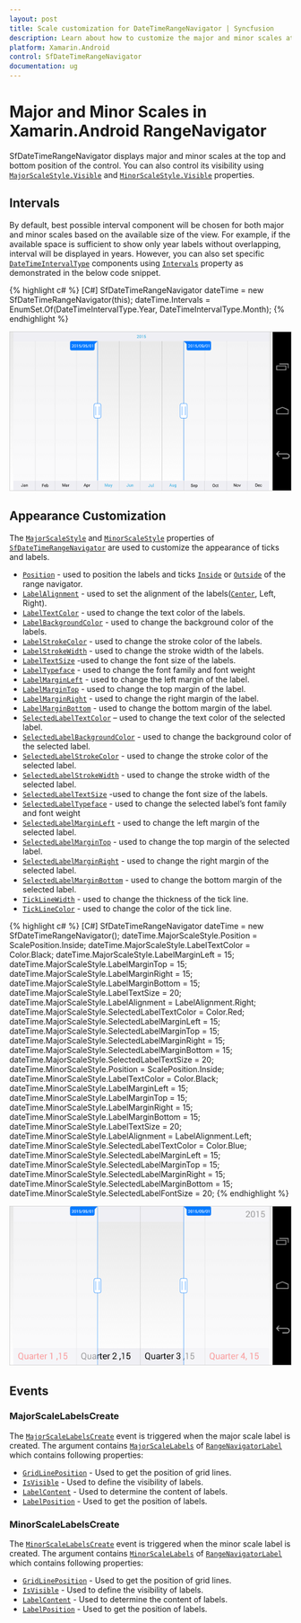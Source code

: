 ```yaml
---
layout: post
title: Scale customization for DateTimeRangeNavigator | Syncfusion
description: Learn about how to customize the major and minor scales at top and bottom of Xamarin.Android SfDateTimeRangeNavigator
platform: Xamarin.Android
control: SfDateTimeRangeNavigator
documentation: ug
---
```


# Major and Minor Scales in Xamarin.Android RangeNavigator

SfDateTimeRangeNavigator displays major and minor scales at the top and bottom position of the control. You can also control its visibility using [`MajorScaleStyle.Visible`](https://help.syncfusion.com/cr/xamarin-android/Com.Syncfusion.Rangenavigator.ScaleStyle.html#Com_Syncfusion_Rangenavigator_ScaleStyle_Visible) and [`MinorScaleStyle.Visible`](https://help.syncfusion.com/cr/xamarin-android/Com.Syncfusion.Rangenavigator.ScaleStyle.html#Com_Syncfusion_Rangenavigator_ScaleStyle_Visible) properties.

## Intervals

By default, best possible interval component will be chosen for both major and minor scales based on the available size of the view. For example, if the available space is sufficient to show only year labels without overlapping, interval will be displayed in years. However, you can also set specific [`DateTimeIntervalType`](https://help.syncfusion.com/cr/xamarin-android/Com.Syncfusion.Rangenavigator.DateTimeIntervalType.html) components using [`Intervals`](https://help.syncfusion.com/cr/xamarin-android/Com.Syncfusion.Rangenavigator.SfDateTimeRangeNavigator.html#Com_Syncfusion_Rangenavigator_SfDateTimeRangeNavigator_Intervals) property as demonstrated in the below code snippet.

{% highlight c# %}
[C#]
SfDateTimeRangeNavigator dateTime = new SfDateTimeRangeNavigator(this);
dateTime.Intervals = EnumSet.Of(DateTimeIntervalType.Year, DateTimeIntervalType.Month);
{% endhighlight %}

![Interval support for major and minor scales in Xamarin.Android DateTimeRangeNavigator](majorandminorscale_images/minorandmajorscale_img1.png)

## Appearance Customization

The [`MajorScaleStyle`](https://help.syncfusion.com/cr/xamarin-android/Com.Syncfusion.Rangenavigator.SfDateTimeRangeNavigator.html#Com_Syncfusion_Rangenavigator_SfDateTimeRangeNavigator_MajorScaleStyle) and [`MinorScaleStyle`](https://help.syncfusion.com/cr/xamarin-android/Com.Syncfusion.Rangenavigator.SfDateTimeRangeNavigator.html#Com_Syncfusion_Rangenavigator_SfDateTimeRangeNavigator_MinorScaleStyle) properties of [`SfDateTimeRangeNavigator`](https://help.syncfusion.com/cr/xamarin-android/Com.Syncfusion.Rangenavigator.SfDateTimeRangeNavigator.html) are used to customize the appearance of ticks and labels.

* [`Position`](https://help.syncfusion.com/cr/xamarin-android/Com.Syncfusion.Rangenavigator.ScaleStyle.html#Com_Syncfusion_Rangenavigator_ScaleStyle_Position) - used to position the labels and ticks [`Inside`](https://help.syncfusion.com/cr/xamarin-android/Com.Syncfusion.Rangenavigator.ScalePosition.html#Com_Syncfusion_Rangenavigator_ScalePosition_Inside) or [`Outside`](https://help.syncfusion.com/cr/xamarin-android/Com.Syncfusion.Rangenavigator.ScalePosition.html#Com_Syncfusion_Rangenavigator_ScalePosition_Outside) of the range navigator.
* [`LabelAlignment`](https://help.syncfusion.com/cr/xamarin-android/Com.Syncfusion.Rangenavigator.ScaleStyle.html#Com_Syncfusion_Rangenavigator_ScaleStyle_LabelAlignment) - used to set the alignment of the labels([`Center`](https://help.syncfusion.com/cr/xamarin-android/Com.Syncfusion.Rangenavigator.LabelAlignment.html#Com_Syncfusion_Rangenavigator_LabelAlignment_Center), Left, Right).  
* [`LabelTextColor`](https://help.syncfusion.com/cr/xamarin-android/Com.Syncfusion.Rangenavigator.ScaleStyle.html#Com_Syncfusion_Rangenavigator_ScaleStyle_LabelTextColor) - used to change the text color of the labels.
* [`LabelBackgroundColor`](https://help.syncfusion.com/cr/xamarin-android/Com.Syncfusion.Rangenavigator.ScaleStyle.html#Com_Syncfusion_Rangenavigator_ScaleStyle_LabelBackgroundColor) - used to change the background color of the labels.
* [`LabelStrokeColor`](https://help.syncfusion.com/cr/xamarin-android/Com.Syncfusion.Rangenavigator.ScaleStyle.html#Com_Syncfusion_Rangenavigator_ScaleStyle_LabelStrokeColor) - used to change the stroke color of the labels.
* [`LabelStrokeWidth`](https://help.syncfusion.com/cr/xamarin-android/Com.Syncfusion.Rangenavigator.ScaleStyle.html#Com_Syncfusion_Rangenavigator_ScaleStyle_LabelStrokeWidth) - used to change the stroke width of the labels.
* [`LabelTextSize`](https://help.syncfusion.com/cr/xamarin-android/Com.Syncfusion.Rangenavigator.ScaleStyle.html#Com_Syncfusion_Rangenavigator_ScaleStyle_LabelTextSize) -used to change the font size of the labels.
* [`LabelTypeface`](https://help.syncfusion.com/cr/xamarin-android/Com.Syncfusion.Rangenavigator.ScaleStyle.html#Com_Syncfusion_Rangenavigator_ScaleStyle_LabelTypeface) - used to change the font family and font weight
* [`LabelMarginLeft`](https://help.syncfusion.com/cr/xamarin-android/Com.Syncfusion.Rangenavigator.ScaleStyle.html#Com_Syncfusion_Rangenavigator_ScaleStyle_LabelMarginLeft) - used to change the left margin of the label.
* [`LabelMarginTop`](https://help.syncfusion.com/cr/xamarin-android/Com.Syncfusion.Rangenavigator.ScaleStyle.html#Com_Syncfusion_Rangenavigator_ScaleStyle_LabelMarginTop) - used to change the top margin of the label.
* [`LabelMarginRight`](https://help.syncfusion.com/cr/xamarin-android/Com.Syncfusion.Rangenavigator.ScaleStyle.html#Com_Syncfusion_Rangenavigator_ScaleStyle_LabelMarginRight) - used to change the right margin of the label.
* [`LabelMarginBottom`](https://help.syncfusion.com/cr/xamarin-android/Com.Syncfusion.Rangenavigator.ScaleStyle.html#Com_Syncfusion_Rangenavigator_ScaleStyle_LabelMarginBottom) - used to change the bottom margin of the label.
* [`SelectedLabelTextColor`](https://help.syncfusion.com/cr/xamarin-android/Com.Syncfusion.Rangenavigator.ScaleStyle.html#Com_Syncfusion_Rangenavigator_ScaleStyle_SelectedLabelTextColor) – used to change the text color of the selected label.
* [`SelectedLabelBackgroundColor`](https://help.syncfusion.com/cr/xamarin-android/Com.Syncfusion.Rangenavigator.ScaleStyle.html#Com_Syncfusion_Rangenavigator_ScaleStyle_SelectedLabelBackgroundColor) - used to change the background color of the selected label.
* [`SelectedLabelStrokeColor`](https://help.syncfusion.com/cr/xamarin-android/Com.Syncfusion.Rangenavigator.ScaleStyle.html#Com_Syncfusion_Rangenavigator_ScaleStyle_SelectedLabelStrokeColor) - used to change the stroke color of the selected label.
* [`SelectedLabelStrokeWidth`](https://help.syncfusion.com/cr/xamarin-android/Com.Syncfusion.Rangenavigator.ScaleStyle.html#Com_Syncfusion_Rangenavigator_ScaleStyle_SelectedLabelStrokeWidth) - used to change the stroke width of the selected label.
* [`SelectedLabelTextSize`](https://help.syncfusion.com/cr/xamarin-android/Com.Syncfusion.Rangenavigator.ScaleStyle.html#Com_Syncfusion_Rangenavigator_ScaleStyle_SelectedLabelTextSize) -used to change the font size of the labels.
* [`SelectedLabelTypeface`](https://help.syncfusion.com/cr/xamarin-android/Com.Syncfusion.Rangenavigator.ScaleStyle.html#Com_Syncfusion_Rangenavigator_ScaleStyle_SelectedLabelTypeface) - used to change the selected label’s font family and font weight
* [`SelectedLabelMarginLeft`](https://help.syncfusion.com/cr/xamarin-android/Com.Syncfusion.Rangenavigator.ScaleStyle.html#Com_Syncfusion_Rangenavigator_ScaleStyle_SelectedLabelMarginLeft) - used to change the left margin of the selected label.
* [`SelectedLabelMarginTop`](https://help.syncfusion.com/cr/xamarin-android/Com.Syncfusion.Rangenavigator.ScaleStyle.html#Com_Syncfusion_Rangenavigator_ScaleStyle_SelectedLabelMarginTop) - used to change the top margin of the selected label.
* [`SelectedLabelMarginRight`](https://help.syncfusion.com/cr/xamarin-android/Com.Syncfusion.Rangenavigator.ScaleStyle.html#Com_Syncfusion_Rangenavigator_ScaleStyle_SelectedLabelMarginRight) - used to change the right margin of the selected label.
* [`SelectedLabelMarginBottom`](https://help.syncfusion.com/cr/xamarin-android/Com.Syncfusion.Rangenavigator.ScaleStyle.html#Com_Syncfusion_Rangenavigator_ScaleStyle_SelectedLabelMarginBottom) - used to change the bottom margin of the selected label.
* [`TickLineWidth`](https://help.syncfusion.com/cr/xamarin-android/Com.Syncfusion.Rangenavigator.ScaleStyle.html#Com_Syncfusion_Rangenavigator_ScaleStyle_TickLineWidth) - used to change the thickness of the tick line.
* [`TickLineColor`](https://help.syncfusion.com/cr/xamarin-android/Com.Syncfusion.Rangenavigator.ScaleStyle.html#Com_Syncfusion_Rangenavigator_ScaleStyle_TickLineColor) - used to change the color of the tick line.

{% highlight c# %}
[C#]
SfDateTimeRangeNavigator dateTime = new SfDateTimeRangeNavigator();
dateTime.MajorScaleStyle.Position = ScalePosition.Inside;
dateTime.MajorScaleStyle.LabelTextColor = Color.Black;
dateTime.MajorScaleStyle.LabelMarginLeft = 15;
dateTime.MajorScaleStyle.LabelMarginTop = 15;
dateTime.MajorScaleStyle.LabelMarginRight = 15;
dateTime.MajorScaleStyle.LabelMarginBottom = 15;
dateTime.MajorScaleStyle.LabelTextSize = 20;
dateTime.MajorScaleStyle.LabelAlignment = LabelAlignment.Right;
dateTime.MajorScaleStyle.SelectedLabelTextColor = Color.Red;
dateTime.MajorScaleStyle.SelectedLabelMarginLeft = 15;
dateTime.MajorScaleStyle.SelectedLabelMarginTop = 15;
dateTime.MajorScaleStyle.SelectedLabelMarginRight = 15;
dateTime.MajorScaleStyle.SelectedLabelMarginBottom = 15;
dateTime.MajorScaleStyle.SelectedLabelTextSize = 20;
dateTime.MinorScaleStyle.Position = ScalePosition.Inside;
dateTime.MinorScaleStyle.LabelTextColor = Color.Black;
dateTime.MinorScaleStyle.LabelMarginLeft = 15;
dateTime.MinorScaleStyle.LabelMarginTop = 15;
dateTime.MinorScaleStyle.LabelMarginRight = 15;
dateTime.MinorScaleStyle.LabelMarginBottom = 15;
dateTime.MinorScaleStyle.LabelTextSize = 20;
dateTime.MinorScaleStyle.LabelAlignment = LabelAlignment.Left;
dateTime.MinorScaleStyle.SelectedLabelTextColor = Color.Blue;
dateTime.MinorScaleStyle.SelectedLabelMarginLeft = 15;
dateTime.MinorScaleStyle.SelectedLabelMarginTop = 15;
dateTime.MinorScaleStyle.SelectedLabelMarginRight = 15;
dateTime.MinorScaleStyle.SelectedLabelMarginBottom = 15;
dateTime.MinorScaleStyle.SelectedLabelFontSize = 20;
{% endhighlight %}

![Customizing the appearance of ticks and labels in Xamarin.Android DateTimeRangeNavigator](majorandminorscale_images/minorandmajorscale_img2.png)

## Events

### MajorScaleLabelsCreate

The [`MajorScaleLabelsCreate`](https://help.syncfusion.com/cr/xamarin-android/Com.Syncfusion.Rangenavigator.SfDateTimeRangeNavigator.html#Com_Syncfusion_Rangenavigator_SfDateTimeRangeNavigator_MajorScaleLabelsCreate) event is triggered when the major scale label is created. The argument contains [`MajorScaleLabels`](https://help.syncfusion.com/cr/xamarin-android/Com.Syncfusion.Rangenavigator.SfDateTimeRangeNavigator.MajorScaleLabelsCreateEventArgs.html#Com_Syncfusion_Rangenavigator_SfDateTimeRangeNavigator_MajorScaleLabelsCreateEventArgs_MajorScaleLabels) of [`RangeNavigatorLabel`](https://help.syncfusion.com/cr/xamarin-android/Com.Syncfusion.Rangenavigator.RangeNavigatorLabel.html) which contains following properties:

* [`GridLinePosition`](https://help.syncfusion.com/cr/xamarin-android/Com.Syncfusion.Rangenavigator.RangeNavigatorLabel.html#Com_Syncfusion_Rangenavigator_RangeNavigatorLabel_GridLinePosition) - Used to get the position of grid lines. 
* [`IsVisible`](https://help.syncfusion.com/cr/xamarin-android/Com.Syncfusion.Rangenavigator.RangeNavigatorLabel.html#Com_Syncfusion_Rangenavigator_RangeNavigatorLabel_IsVisible) - Used to define the visibility of labels.
* [`LabelContent`](https://help.syncfusion.com/cr/xamarin-android/Com.Syncfusion.Rangenavigator.RangeNavigatorLabel.html#Com_Syncfusion_Rangenavigator_RangeNavigatorLabel_LabelContent) - Used to determine the content of labels.
* [`LabelPosition`](https://help.syncfusion.com/cr/xamarin-android/Com.Syncfusion.Rangenavigator.RangeNavigatorLabel.html#Com_Syncfusion_Rangenavigator_RangeNavigatorLabel_LabelPosition) - Used to get the position of labels. 

### MinorScaleLabelsCreate

The [`MinorScaleLabelsCreate`](https://help.syncfusion.com/cr/xamarin-android/Com.Syncfusion.Rangenavigator.SfDateTimeRangeNavigator.html#Com_Syncfusion_Rangenavigator_SfDateTimeRangeNavigator_MinorScaleLabelsCreate) event is triggered when the minor scale label is created. The argument contains [`MinorScaleLabels`](https://help.syncfusion.com/cr/xamarin-android/Com.Syncfusion.Rangenavigator.SfDateTimeRangeNavigator.MinorScaleLabelsCreateEventArgs.html#Com_Syncfusion_Rangenavigator_SfDateTimeRangeNavigator_MinorScaleLabelsCreateEventArgs_MinorScaleLabels) of [`RangeNavigatorLabel`](https://help.syncfusion.com/cr/xamarin-android/Com.Syncfusion.Rangenavigator.RangeNavigatorLabel.html) which contains following properties:

* [`GridLinePosition`](https://help.syncfusion.com/cr/xamarin-android/Com.Syncfusion.Rangenavigator.RangeNavigatorLabel.html#Com_Syncfusion_Rangenavigator_RangeNavigatorLabel_GridLinePosition) - Used to get the position of grid lines. 
* [`IsVisible`](https://help.syncfusion.com/cr/xamarin-android/Com.Syncfusion.Rangenavigator.RangeNavigatorLabel.html#Com_Syncfusion_Rangenavigator_RangeNavigatorLabel_IsVisible) - Used to define the visibility of labels.
* [`LabelContent`](https://help.syncfusion.com/cr/xamarin-android/Com.Syncfusion.Rangenavigator.RangeNavigatorLabel.html#Com_Syncfusion_Rangenavigator_RangeNavigatorLabel_LabelContent) - Used to determine the content of labels.
* [`LabelPosition`](https://help.syncfusion.com/cr/xamarin-android/Com.Syncfusion.Rangenavigator.RangeNavigatorLabel.html#Com_Syncfusion_Rangenavigator_RangeNavigatorLabel_LabelPosition) - Used to get the position of labels. 

